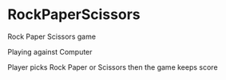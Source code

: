 # RockPaperScissors


Rock Paper Scissors game

Playing against Computer

Player picks Rock Paper or Scissors then the game keeps score
